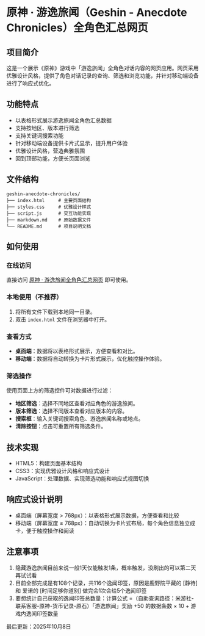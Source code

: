 # 原神 · 游逸旅闻（Geshin - Anecdote Chronicles）全角色汇总网页

## 项目简介
这是一个展示《原神》游戏中「游逸旅闻」全角色对话内容的网页应用。网页采用优雅设计风格，提供了角色对话记录的查询、筛选和浏览功能，并针对移动端设备进行了响应式优化。

## 功能特点
- 以表格形式展示游逸旅闻全角色汇总数据
- 支持按地区、版本进行筛选
- 支持关键词搜索功能
- 针对移动端设备提供卡片式显示，提升用户体验
- 优雅设计风格，营造典雅氛围
- 回到顶部功能，方便长页面浏览

## 文件结构
```
geshin-anecdote-chronicles/
├── index.html     # 主要页面结构
├── styles.css     # 优雅设计样式
├── script.js      # 交互功能实现
├── markdown.md    # 原始数据文件
└── README.md      # 项目说明文档
```

## 如何使用

### 在线访问
直接访问 [原神 · 游逸旅闻全角色汇总网页](https://geshin-anecdote-chronicles.netlify.app/) 即可使用。

### 本地使用（不推荐）
1. 将所有文件下载到本地同一目录。
2. 双击 `index.html` 文件在浏览器中打开。

### 查看方式
- **桌面端**：数据将以表格形式展示，方便查看和对比。
- **移动端**：数据将自动转换为卡片形式展示，优化触控操作体验。

### 筛选操作
使用页面上方的筛选控件可对数据进行过滤：
- **地区筛选**：选择不同地区查看对应角色的游逸旅闻。
- **版本筛选**：选择不同版本查看对应版本的内容。
- **搜索框**：输入关键词搜索角色、游逸旅闻名称或地点。
- **清除按钮**：点击可重置所有筛选条件。

## 技术实现
- HTML5：构建页面基本结构
- CSS3：实现优雅设计风格和响应式设计
- JavaScript：处理数据、实现筛选功能和响应式视图切换

## 响应式设计说明
- 桌面端（屏幕宽度 > 768px）：以表格形式展示数据，方便查看和比较
- 移动端（屏幕宽度 ≤ 768px）：自动切换为卡片式布局，每个角色信息独立成卡，便于触控操作和阅读

## 注意事项
1. 隐藏游逸旅闻目前来说一般1天仅能触发1条，概率触发，没刷出的可以第二天再试试看
2. 目前全部完成是有108个记录，共116个逸闻印签，原因是鹿野院平藏的 [静待] 和 爱诺的 [时间足够你道别] 做完会1次会给5个逸闻印签
3. 要想统计自己获取的逸闻印签总数量：计算公式 =（自助查询路径：米游社-联系客服-原神-货币记录-原石）「游逸旅闻」奖励 +50 的数据条数 × 10 + 游戏内逸闻印签数量

最后更新：2025年10月8日